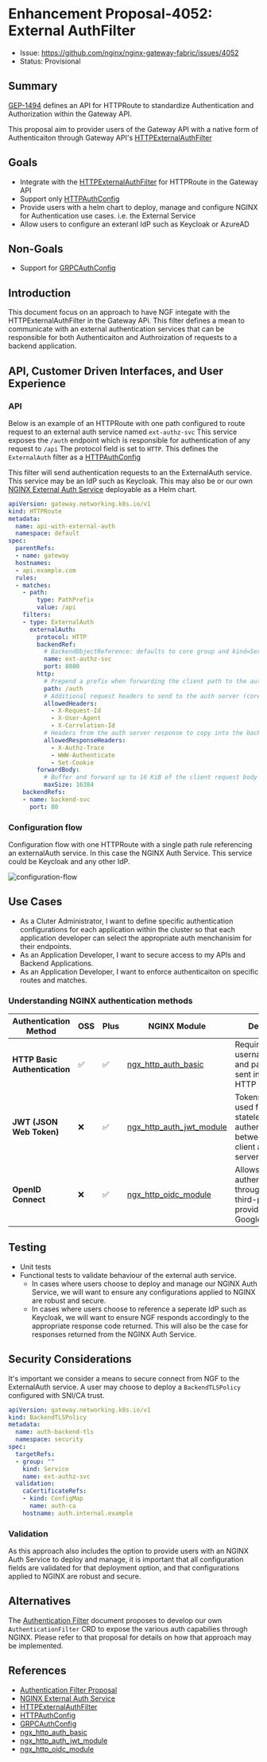 
# Enhancement Proposal-4052: External AuthFilter

- Issue: https://github.com/nginx/nginx-gateway-fabric/issues/4052
- Status: Provisional

## Summary

[GEP-1494](https://gateway-api.sigs.k8s.io/geps/gep-1494/) defines an API for HTTPRoute to standardize Authentication and Authorization within the Gateway API.

This proposal aim to provider users of the Gateway API with a native form of Authenticaiton through Gateway API's [HTTPExternalAuthFilter](https://gateway-api.sigs.k8s.io/reference/spec/#httpexternalauthfilter)

## Goals

- Integrate with the [HTTPExternalAuthFilter](https://gateway-api.sigs.k8s.io/reference/spec/#httpexternalauthfilter) for HTTPRoute in the Gateway API
- Support only [HTTPAuthConfig](https://gateway-api.sigs.k8s.io/reference/spec/#httpauthconfig)
- Provide users with a helm chart to deploy, manage and configure NGINX for Authentication use cases. i.e. the External Service
- Allow users to configure an exteranl IdP such as Keycloak or AzureAD

## Non-Goals

- Support for [GRPCAuthConfig](https://gateway-api.sigs.k8s.io/reference/spec/#grpcauthconfig)

## Introduction

This document focus on an approach to have NGF integate with the HTTPExternalAuthFilter in the Gateway APi.
This filter defines a mean to communicate with an external authentication services that can be responsible for both Authenticaiton and Authroization of requests to a backend application.

## API, Customer Driven Interfaces, and User Experience

### API

Below is an example of an HTTPRoute with one path configured to route request to an external auth service named `ext-authz-svc`
This service exposes the `/auth` endpoint which is responsible for authentication of any request to `/api`
The protocol field is set to `HTTP`. This defines the `ExternalAuth` filter as a [HTTPAuthConfig](https://gateway-api.sigs.k8s.io/reference/spec/#httpauthconfig)

This filter will send authentication requests to an the ExternalAuth service. This service may be an IdP such as Keycloak. This may also be or our own [NGINX External Auth Service](https://github.com/nginx/nginx-external-auth-service) deployable as a Helm chart.

```yaml
apiVersion: gateway.networking.k8s.io/v1
kind: HTTPRoute
metadata:
  name: api-with-external-auth
  namespace: default
spec:
  parentRefs:
  - name: gateway
  hostnames:
  - api.example.com
  rules:
  - matches:
    - path:
        type: PathPrefix
        value: /api
    filters:
    - type: ExternalAuth
      externalAuth:
        protocol: HTTP
        backendRef:
          # BackendObjectReference: defaults to core group and kind=Service if omitted
          name: ext-authz-svc
          port: 8080
        http:
          # Prepend a prefix when forwarding the client path to the auth server
          path: /auth
          # Additional request headers to send to the auth server (core headers are always sent)
          allowedHeaders:
            - X-Request-Id
            - X-User-Agent
            - X-Correlation-Id
          # Headers from the auth server response to copy into the backend request
          allowedResponseHeaders:
            - X-Authz-Trace
            - WWW-Authenticate
            - Set-Cookie
        forwardBody:
          # Buffer and forward up to 16 KiB of the client request body to the auth server
          maxSize: 16384
    backendRefs:
    - name: backend-svc
      port: 80
```

### Configuration flow

Configuration flow with one HTTPRoute with a single path rule referencing an externalAuth service. In this case the NGINX Auth Service. This service could be Keycloak and any other IdP.  

![configuration-flow](/docs/images/external-auth-filter/configuration-flow.png)

## Use Cases

- As a Cluter Administrator, I want to define specific authentication configurations for each application within the cluster so that each application developer can select the appropriate auth menchanisim for their endpoints.
- As an Application Developer, I want to secure access to my APIs and Backend Applications.
- As an Application Developer, I want to enforce authenticaiton on specific routes and matches.

### Understanding NGINX authentication methods

| **Authentication Method**     | **OSS**      | **Plus** | **NGINX Module**                | **Details**                                                        |
|-------------------------------|--------------|----------------|----------------------------------|--------------------------------------------------------------------|
| **HTTP Basic Authentication** | ✅           | ✅             | [ngx_http_auth_basic](https://nginx.org/en/docs/http/ngx_http_auth_basic_module.html) | Requires a username and password sent in an HTTP header.           |
| **JWT (JSON Web Token)**     | ❌           | ✅             | [ngx_http_auth_jwt_module](https://docs.nginx.com/nginx/admin-guide/security-controls/authentication/#jwt-authentication) | Tokens are used for stateless authentication between client and server. |
| **OpenID Connect**            | ❌           | ✅             | [ngx_http_oidc_module](https://nginx.org/en/docs/http/ngx_http_oidc_module.html)| Allows authentication through third-party providers like Google.   |

## Testing

- Unit tests
- Functional tests to validate behaviour of the external auth service.
    - In cases where users choose to deploy and manage our NGINX Auth Service, we will want to ensure any configurations applied to NGINX are robust and secure.
    - In cases where users choose to reference a seperate IdP such as Keycloak, we will want to ensure NGF responds accordingly to the appropriate response code returned. This will also be the case for responses returned from the NGINX Auth Service.

## Security Considerations

It's important we consider a means to secure connect from NGF to the ExternalAuth service.
A user may choose to deploy a `BackendTLSPolicy` configured with SNI/CA trust.

```yaml
apiVersion: gateway.networking.k8s.io/v1
kind: BackendTLSPolicy
metadata:
  name: auth-backend-tls
  namespace: security
spec:
  targetRefs:
  - group: ""
    kind: Service
    name: ext-authz-svc
  validation:
    caCertificateRefs:
    - kind: ConfigMap
      name: auth-ca
    hostname: auth.internal.example
```

### Validation

As this approach also includes the option to provide users with an NGINX Auth Service to deploy and manage, it is important that all configuration fields are validated for that deployment option, and that configurations applied to NGINX are robust and secure.

## Alternatives

The [Authentication Filter](docs/proposals/authentication-filter.md) document proposes to develop our own `AuthenticationFilter` CRD to expose the various auth capabilies through NGINX. Please refer to that proposal for details on how that approach may be implemented.

## References

- [Authentication Filter Proposal](docs/proposals/authentication-filter.md) 
- [NGINX External Auth Service](https://github.com/nginx/nginx-external-auth-service)
- [HTTPExternalAuthFilter](https://gateway-api.sigs.k8s.io/reference/spec/#httpexternalauthfilter)
- [HTTPAuthConfig](https://gateway-api.sigs.k8s.io/reference/spec/#httpauthconfig)
- [GRPCAuthConfig](https://gateway-api.sigs.k8s.io/reference/spec/#grpcauthconfig)
- [ngx_http_auth_basic](https://nginx.org/en/docs/http/ngx_http_auth_basic_module.html)
- [ngx_http_auth_jwt_module](https://docs.nginx.com/nginx/admin-guide/security-controls/authentication/#jwt-authentication)
- [ngx_http_oidc_module](https://nginx.org/en/docs/http/ngx_http_oidc_module.html)

